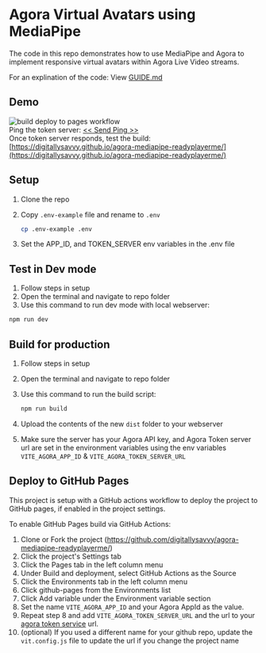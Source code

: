 # Agora Virtual Avatars using MediaPipe
The code in this repo demonstrates how to use MediaPipe and Agora to implement responsive virtual avatars within Agora Live Video streams.

For an explination of the code: View [GUIDE.md](/docs/GUIDE.md)

## Demo
![build deploy to pages workflow](https://github.com/digitallysavvy/agora-mediapipe-readyplayerme/actions/workflows/deploy-to-pages.yaml/badge.svg)  
Ping the token server: [<< Send Ping >>](https://agora-token-server-caak.onrender.com/ping)  
Once token server responds, test the build: [https://digitallysavvy.github.io/agora-mediapipe-readyplayerme/](https://digitallysavvy.github.io/agora-mediapipe-readyplayerme/)

## Setup
1. Clone the repo
1. Copy `.env-example` file and rename to `.env`  

   ```bash
   cp .env-example .env
   ```
1. Set the APP_ID, and TOKEN_SERVER env variables in the .env file

## Test in Dev mode
1. Follow steps in setup
1. Open the terminal and navigate to repo folder
1. Use this command to run dev mode with local webserver: 

```bash
npm run dev
```

## Build for production
1. Follow steps in setup
1. Open the terminal and navigate to repo folder
1. Use this command to run the build script: 

   ```bash
   npm run build
   ```
1. Upload the contents of the new `dist` folder to your webserver
1. Make sure the server has your Agora API key, and Agora Token server url are set in the environment variables using the env variables `VITE_AGORA_APP_ID` & `VITE_AGORA_TOKEN_SERVER_URL`

## Deploy to GitHub Pages
This project is setup with a GitHub actions workflow to deploy the project to GitHub pages, if enabled in the project settings. 

To enable GitHub Pages build via GitHub Actions:
1. Clone or Fork the project (https://github.com/digitallysavvy/agora-mediapipe-readyplayerme/)
1. Click the project's Settings tab
1. Click the Pages tab in the left column menu
1. Under Build and deployment, select GitHub Actions as the Source
1. Click the Environments tab in the left column menu
7. Click github-pages from the Environments list
1. Click Add variable under the Environment variable section
1. Set the name `VITE_AGORA_APP_ID` and your Agora AppId as the value.
1. Repeat step 8 and add `VITE_AGORA_TOKEN_SERVER_URL` and the url to your [agora token service](https://github.com/AgoraIO-Community/agora-token-service) url.
10. (optional) If you used a different name for your github repo, update the `vit.config.js` file to update the url if you change the project name